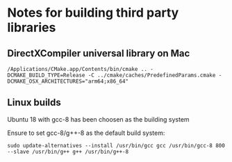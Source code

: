 # Notes for building third party libraries

## DirectXCompiler universal library on Mac

```/Applications/CMake.app/Contents/bin/cmake .. -DCMAKE_BUILD_TYPE=Release -C ../cmake/caches/PredefinedParams.cmake -DCMAKE_OSX_ARCHITECTURES="arm64;x86_64"```

## Linux builds

Ubuntu 18 with gcc-8 has been choosen as the building system

Ensure to set gcc-8/g++-8 as the default build system:

```sudo update-alternatives --install /usr/bin/gcc gcc /usr/bin/gcc-8 800 --slave /usr/bin/g++ g++ /usr/bin/g++-8```
